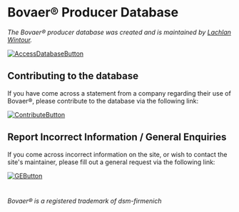 # Bovaer® Producer Database

*The Bovaer® producer database was created and is maintained by [Lachlan Wintour](https://lachlanwintour.com).*

[![AccessDatabaseButton]][AccessDatabaseLink]
<!----------------------------------------------------------------------------->
[AccessDatabaseLink]: https://lachlanwintourzg.github.io/bovaer-producer-database 'Access the Database'
<!---------------------------------[ Buttons ]--------------------------------->
[AccessDatabaseButton]: https://img.shields.io/badge/Access%20the%20Database-teal

## Contributing to the database

If you have come across a statement from a company regarding their use of Bovaer®, please contribute to the database via the following link:

[![ContributeButton]][ContributeLink]
<!----------------------------------------------------------------------------->
[ContributeLink]: https://lachlanwintourzg.github.io/bovaer-product-database/contribute 'Contribute to the Database'
<!---------------------------------[ Buttons ]--------------------------------->
[ContributeButton]: https://img.shields.io/badge/Contribute%20to%20the%20Database-teal

## Report Incorrect Information / General Enquiries
If you come across incorrect information     on the site, or wish to contact the site's maintainer, please fill out a general request via the following link:

[![GEButton]][GELink]
<!----------------------------------------------------------------------------->
[GELink]: https://lachlanwintourzg.github.io/bovaer-product-database/general-enquiry 'General Enquiry Form'
<!---------------------------------[ Buttons ]--------------------------------->
[GEButton]: https://img.shields.io/badge/General%20Enquiry%20Form-teal

#

*Bovaer® is a registered trademark of dsm-firmenich*
